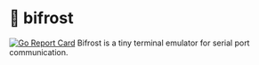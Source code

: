 # 🌈 bifrost
[![Go Report Card](https://goreportcard.com/badge/github.com/ishuah/bifrost)](https://goreportcard.com/report/github.com/ishuah/bifrost)
Bifrost is a tiny terminal emulator for serial port communication.
